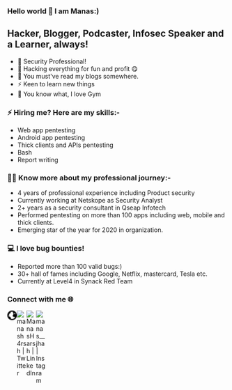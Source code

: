 ### Hello world 👋 I am Manas:)

## Hacker, Blogger, Podcaster, Infosec Speaker and a Learner, always!

- 🔭 Security Professional!
- 🌱 Hacking everything for fun and profit 😋
- 👯 You must've read my blogs somewhere.
- ⚡️ Keen to learn new things
- 💪 You know what, I love Gym

### ⚡️ Hiring me? Here are my skills:-

- Web app pentesting
- Android app pentesting
- Thick clients and APIs pentesting
- Bash
- Report writing

### 👨‍💼 Know more about my professional journey:-

- 4 years of professional experience including Product security
- Currently working at Netskope as Security Analyst
- 2+ years as a security consultant in Qseap Infotech
- Performed pentesting on more than 100 apps including web, mobile and thick clients. 
- Emerging star of the year for 2020 in organization.

### 💻 I love bug bounties! 
- Reported more than 100 valid bugs:)
- 30+ hall of fames including Google, Netflix, mastercard, Tesla etc.
- Currently at Level4 in Synack Red Team

### Connect with me 🌐

[<img align="left" alt="manasharsh.medium.com" width="22px" src="https://raw.githubusercontent.com/iconic/open-iconic/master/svg/globe.svg" />][website]
[<img align="left" alt="manash4rsh | Twitter" width="22px" src="https://cdn.jsdelivr.net/npm/simple-icons@v3/icons/twitter.svg" />][twitter]
[<img align="left" alt="ManasHarsh | LinkedIn" width="22px" src="https://cdn.jsdelivr.net/npm/simple-icons@v3/icons/linkedin.svg" />][linkedin]
[<img align="left" alt="manas__jha | Instagram" width="22px" src="https://cdn.jsdelivr.net/npm/simple-icons@v3/icons/instagram.svg" />][instagram]


[website]: https://manasharsh.medium.com
[twitter]: https://twitter.com/manash4rsh
[instagram]: https://instagram.com/manas__jha
[linkedin]: https://linkedin.com/in/ManasHarsh


